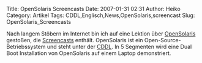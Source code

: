 Title: OpenSolaris Screencasts
Date: 2007-01-31 02:31
Author: Heiko
Category: Artikel
Tags: CDDL,Englisch,News,OpenSolaris,screencast
Slug: OpenSolaris_Screencasts

Nach langem Stöbern im Internet bin ich auf eine Lektion über
[OpenSolaris](http://de.wikipedia.org/wiki/OpenSolaris) gestoßen, die
[Screencasts](http://frsun.downloads.edgesuite.net/sun/07C00892/index.html)
enthält. OpenSolaris ist ein Open-Source-Betriebssystem und steht unter der
[CDDL](http://de.wikipedia.org/wiki/Common_Development_and_Distribution_License).
In 5 Segmenten wird eine Dual Boot Installation von OpenSolaris auf einem
Laptop demonstriert.

